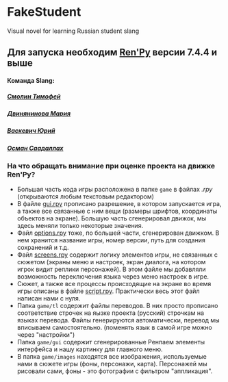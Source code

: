 # FakeStudent
Visual novel for learning Russian student slang
## Для запуска необходим [Ren'Py](smotim/fake-student "скачать с официального сайта")  версии 7.4.4 и выше
#### Команда Slang:

##### [Смолин Тимофей](https://vk.com/smotim "Страница ВКонтакте")

##### [Двинянинова Мария](https://vk.com/katzuki "Страница ВКонтакте")

##### [Васкевич Юрий](https://vk.com/rejected "Страница ВКонтакте")

##### [Осман Саадаллах](https://vk.com/saad033 "Страница ВКонтакте")

### На что обращать внимание при оценке проекта на движке Ren'Py?
 
* Большая часть кода игры расположена в папке <code>game</code> в файлах *.rpy* (открываются любым текстовым редактором)
* В файле [gui.rpy](https://github.com/smotim/FakeStudent/tree/main/game/gui.rpy "открыть файл") прописано разрешение, в котором запускается игра, а также все связанные с ним вещи (размеры шрифтов, координаты объектов на экране). Большую часть сгенерировал движок, мы здесь меняли только некоторые значения.
* Файл [options.rpy](https://github.com/smotim/FakeStudent/blob/main/game/options.rpy "открыть файл") тоже, по большей части, сгенерирован движком. В нем хранится название игры, номер версии, путь для создания сохранений и т.д.
* Файл [screens.rpy](https://github.com/smotim/FakeStudent/tree/main/game/screens.rpy "открыть файл") содержит логику элементов игры, не связанных с сюжетом (экраны меню и настроек, экран диалога, на котором игрок видит реплики персонажей). В этом файле мы добавляли возможность переключения языка через меню настроек в игре.
* Сюжет, а также все процессы происходящие на экране во время игры описаны в файле [script.rpy](https://github.com/smotim/FakeStudent/blob/main/game/script.rpy "открыть файл"). Практически весь этот файл написан нами с нуля.
* Папка <code>game/tl</code> содержит файлы переводов. В них просто прописано соответствие строчек на яызке проекта (русский) строчкам на языках перевода. Файлы генерируются автоматически, перевод мы вписываем самостоятельно. (поменять язык в самой игре можно через "настройки")
* Папка <code>game/gui</code> содержит сгенерированные Ренпаем элементы интерфейса и нашу картинку для главного меню.
* В папка <code>game/images</code> находятся все изображения, используемые нами в сюжете игры (фоны, персонажи, карта). Персонажей мы рисовали сами, фоны - это фотографии с фильтром "аппликация". 
